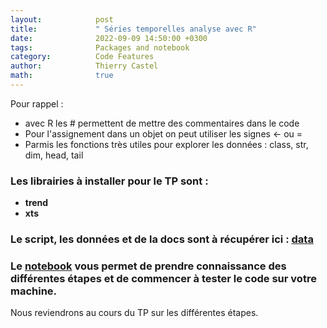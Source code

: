```yaml
---
layout:            post
title:             " Séries temporelles analyse avec R"
date:              2022-09-09 14:50:00 +0300
tags:              Packages and notebook
category:          Code Features
author:            Thierry Castel
math:              true
---
```


Pour rappel :
<ul>
<li>avec R les # permettent de mettre des commentaires dans le code</li>
<li>Pour l'assignement dans un objet on peut utiliser les signes <- ou =</li>
<li>Parmis les fonctions très utiles pour explorer les données : class, str, dim, head, tail</li>
</ul>

### Les librairies à installer pour le TP sont :
* **trend**
* **xts**

### Le script, les données et de la docs sont à récupérer ici : [**data**](https://github.com/thierrycastel/tcnotebook/blob/master/M2SEME_UE2/TP_AST_M2SEME.zip)

### Le [**notebook**](https://github.com/thierrycastel/tcnotebook/blob/master/M2SEME_UE2/TP_SeriesTemporelles.ipynb) vous permet de prendre connaissance des différentes étapes et de commencer à tester le code sur votre machine.


Nous reviendrons au cours du TP sur les différentes étapes.



